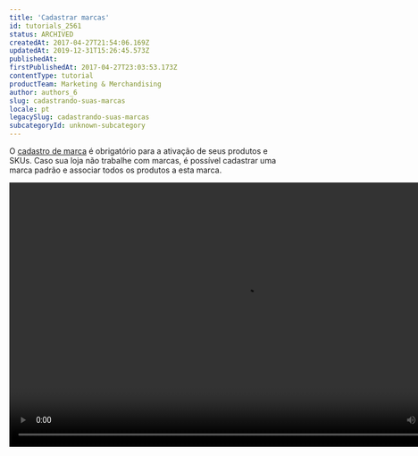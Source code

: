 ```yaml
---
title: 'Cadastrar marcas'
id: tutorials_2561
status: ARCHIVED
createdAt: 2017-04-27T21:54:06.169Z
updatedAt: 2019-12-31T15:26:45.573Z
publishedAt: 
firstPublishedAt: 2017-04-27T23:03:53.173Z
contentType: tutorial
productTeam: Marketing & Merchandising
author: authors_6
slug: cadastrando-suas-marcas
locale: pt
legacySlug: cadastrando-suas-marcas
subcategoryId: unknown-subcategory
---
```


O [cadastro de marca](/pt/tutorial/cadastrando-marcas/) é obrigatório para a ativação de seus produtos e SKUs. Caso sua loja não trabalhe com marcas, é possível cadastrar uma marca padrão e associar todos os produtos a esta marca.

<video class="wp-video-shortcode" id="video-2561-9" width="840" height="473" preload="metadata" controls="controls"><source type="video/mp4" src="https://assets.contentful.com/alneenqid6w5/GRMPNnK8WQYiKG8UaYEYG/a4f0c0ffdf38f049b4a993ae96c3d95e/CriandoMarca.mp4?_=9" />[https://assets.contentful.com/alneenqid6w5/GRMPNnK8WQYiKG8UaYEYG/a4f0c0ffdf38f049b4a993ae96c3d95e/CriandoMarca.mp4](https://assets.contentful.com/alneenqid6w5/GRMPNnK8WQYiKG8UaYEYG/a4f0c0ffdf38f049b4a993ae96c3d95e/CriandoMarca.mp4 "https://assets.contentful.com/alneenqid6w5/GRMPNnK8WQYiKG8UaYEYG/a4f0c0ffdf38f049b4a993ae96c3d95e/CriandoMarca.mp4")</video>

